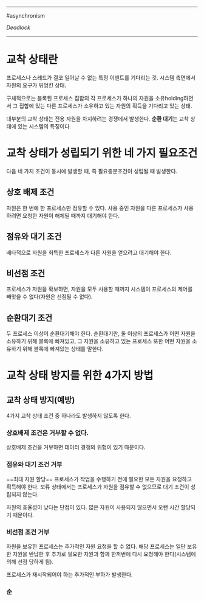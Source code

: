 
---

#asynchronism 

_Deadlock_

---

# 교착 상태란

프로세스나 스레드가 결코 일어날 수 없는 특정 이벤트를 기다리는 것.
시스템 측면에서 자원의 요구가 뒤엉킨 상태.

구체적으로는 블록된 프로세스 집합의 각 프로세스가 하나의 자원을 소유holding하면서 그 집합에 있는 다른 프로세스가 소유하고 있는 자원의 획득을 기다리고 있는 상태.

대부분의 교착 상태는 전용 자원을 차지하려는 경쟁에서 발생한다.
**순환 대기**는 교착 상태에 있는 시스템의 특징이다.

# 교착 상태가 성립되기 위한 네 가지 필요조건

다음 네 가지 조건이 동시에 발생할 때, 즉 필요충분조건이 성립될 때 발생한다.

## 상호 배제 조건

자원은 한 번에 한 프로세스만 점유할 수 있다.
사용 중인 자원을 다른 프로세스가 사용하려면 요청한 자원이 해체될 때까지 대기해야 한다.

## 점유와 대기 조건

배타적으로 자원을 회득한 프로세스가 다른 자원을 얻으려고 대기해야 한다.

## 비선점 조건

프로세스가 자원을 확보하면,  자원을 모두 사용할 때까지 시스템이 프로세스의 제어를 빼앗을 수 없다(자원은 선점될 수 없다).

## 순환대기 조건

두 프로세스 이상이 순환대기해야 한다.
순환대기란, 둘 이상의 프로세스가 어떤 자원을 소유하기 위해 블록에 빠져있고, 그 자원을 소유하고 있는 프로세스 또한 어떤 자원을 소유하기 위해 블록에 빠져있는 상태를 말한다.

# 교착 상태 방지를 위한 4가지 방법

## 교착 상태 방지(예방)

4가지 교착 상태 조건 중 하나라도 발생하지 않도록 한다.

### 상호배제 조건은 거부할 수 없다.

상호배제 조건을 거부하면 데이터 경쟁의 위험이 있기 때문이다.

### 점유와 대기 조건 거부

==최대 자원 할당==
프로세스가 작업을 수행하기 전에 필요한 모든 자원을 요청하고 획득해야 한다.
보류 상태에서는 프로세스가 자원을 점유할 수 없으므로 대기 조건이 성립되지 않는다.

자원의 효율성이 낮다는 단점이 있다. 많은 자원이 사용되지 않으면서 오랜 시간 할당되기 때문이다.

### 비선점 조건 거부

자원을 보유한 프로세스는 추가적인 자원 요청을 할 수 없다.
해당 프로세스는 일단 보유한 자원을 반납한 후 추가로 필요한 자원과 함께 한꺼번에 다시 요청해야 한다(시스템에 의해 선점 당하게 됨).

프로세스가 재시작되어야 하는 추가적인 부하가 발생한다.

### 순